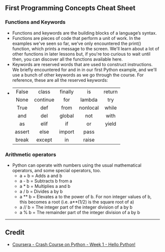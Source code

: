 ## First Programming Concepts Cheat Sheet

### Functions and Keywords
* Functions and keywords are the building blocks of a language’s syntax.
* Functions are pieces of code that perform a unit of work. In the examples we've seen so far, we've only encountered the print() function, which prints a message to the screen. We'll learn about a lot of other functions in later lessons but, if you're too curious to wait until then, you can discover all the functions available here.
* Keywords are reserved words that are used to construct instructions. We briefly encountered for and in in our first Python example, and we'll use a bunch of other keywords as we go through the course. For reference, these are all the reserved keywords:
* |          |          |          |          |          |
  | :--:     | :--:     | :--:     | :--:     | :--:     |
  | False  	 | class    |	finally  |	is      | return   |
  | None	   | continue | for	     | lambda   |	try      |
  | True     | def      | from     | nonlocal |	while    |
  | and      | del      | global   | not      | with     |
  | as       | elif     | if       | or       | yield    |
  | assert   | else     | import   | pass     |          |
  | break    | except   | in       | raise    |          |

### Arithmetic operators
* Python can operate with numbers using the usual mathematical operators, and some special operators, too. 
  * a + b = Adds a and b
  * a - b = Subtracts b from a
  * a * b = Multiplies a and b
  * a / b = Divides a by b
  * a ** b = Elevates a to the power of b. For non integer values of b, this becomes a root (i.e. a**(1/2) is the square root of a)
  * a // b = The integer part of the integer division of a by b
  * a % b = The remainder part of the integer division of a by b

---

## Credit
* [Coursera - Crash Course on Python - Week 1 - Hello Python!](https://www.coursera.org/learn/python-crash-course/home/week/1)
